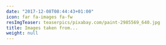 ```yaml
---
date: "2017-12-08T08:44:43+01:00"
icon: far fa-images fa-fw
resImgTeaser: teaserpics/pixabay.com/paint-2985569_640.jpg
title: Images taken from...
weight: null
---
```


